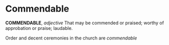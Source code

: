 # Commendable

**COMMENDABLE**, _adjective_ That may be commended or praised; worthy of approbation or praise; laudable.

Order and decent ceremonies in the church are _commendable_